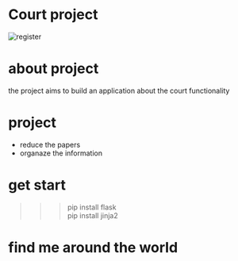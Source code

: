 # Court project 
<img src="https://thumbor.forbes.com/thumbor/fit-in/900x510/https://www.forbes.com/advisor/wp-content/uploads/2022/07/Image_-_Business_Name_.jpeg.jpg" alt="register" ></img>

# about project 
the project aims to build an application about the court functionality 

# project 
-  reduce the papers
-  organaze the information 

# get start 
>>> pip install flask <br>
>>> pip install jinja2

# find me around the world
